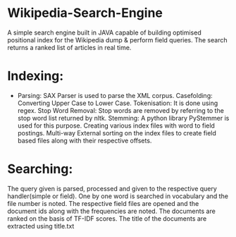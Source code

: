# Wikipedia-Search-Engine
A simple search engine built in JAVA capable of building optimised positional index for the Wikipedia dump &amp; perform field queries. The search returns a ranked list of articles in real time.

# Indexing:
* Parsing: SAX Parser is used to parse the XML corpus.
Casefolding: Converting Upper Case to Lower Case.
Tokenisation: It is done using regex.
Stop Word Removal: Stop words are removed by referring to the stop word list returned by nltk.
Stemming: A python library PyStemmer is used for this purpose.
Creating various index files with word to field postings.
Multi-way External sorting on the index files to create field based files along with their respective offsets.

# Searching:
The query given is parsed, processed and given to the respective query handler(simple or field).
One by one word is searched in vocabulary and the file number is noted.
The respective field files are opened and the document ids along with the frequencies are noted.
The documents are ranked on the basis of TF-IDF scores.
The title of the documents are extracted using title.txt
